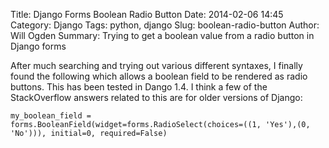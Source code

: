 Title: Django Forms Boolean Radio Button
Date: 2014-02-06 14:45
Category: Django
Tags: python, django
Slug: boolean-radio-button
Author: Will Ogden
Summary: Trying to get a boolean value from a radio button in Django forms

After much searching and trying out various different syntaxes, I finally found the following which allows a boolean field to be rendered as radio buttons. This has been tested in Dango 1.4. I think a few of the StackOverflow answers related to this are for older versions of Django:

	my_boolean_field = forms.BooleanField(widget=forms.RadioSelect(choices=((1, 'Yes'),(0, 'No'))), initial=0, required=False)
